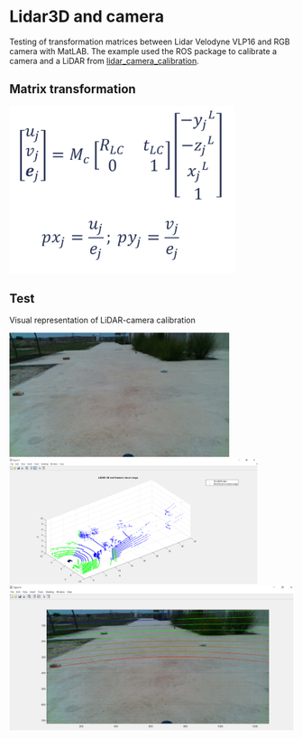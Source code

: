 # Lidar3D and camera
Testing of transformation matrices between Lidar Velodyne VLP16 and RGB camera with MatLAB. The example used the ROS package to calibrate a camera and a LiDAR from [lidar_camera_calibration](https://github.com/ankitdhall/lidar_camera_calibration).

## Matrix transformation 

<p float="center">
  <img src="/images/equations.png" width="400"  />
</p>

## Test
Visual representation of LiDAR-camera calibration
<p float="left">
  <img src="/frame0.jpg" width="390"  />
  <img src="/images/Lidar_camera_and_Blue.png" width="440"  />
  <img src="/images/lidar_on_image.png" width="1000" /> 
</p>


